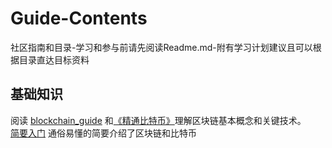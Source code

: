 # Guide-Contents
社区指南和目录-学习和参与前请先阅读Readme.md-附有学习计划建议且可以根据目录直达目标资料
## 基础知识
阅读 [blockchain_guide](https://github.com/China-Blockchain/Guide-Contents/blob/master/blockchain%20basics/blockchain_guide%E9%98%85%E8%AF%BB%E6%8C%87%E5%8D%97.md) 和[《精通比特币》](https://github.com/China-Blockchain/bitcoinbook)理解区块链基本概念和关键技术。    
 [简要入门](https://github.com/China-Blockchain/Guide-Contents/blob/master/blockchain%20basics/%E7%AE%80%E8%A6%81%E5%85%A5%E9%97%A8.md) 通俗易懂的简要介绍了区块链和比特币
